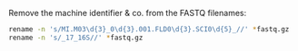Remove the machine identifier & co. from the FASTQ filenames:
```bash
rename -n 's/MI.M03\d{3}_0\d{3}.001.FLD0\d{3}.SCI0\d{5}_//' *fastq.gz
rename -n 's/_17_16S//' *fastq.gz
```


